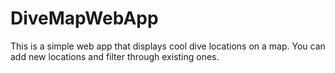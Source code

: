# DiveMapWebApp

This is a simple web app that displays cool dive locations on a map. You can add new locations and filter through existing
ones.


